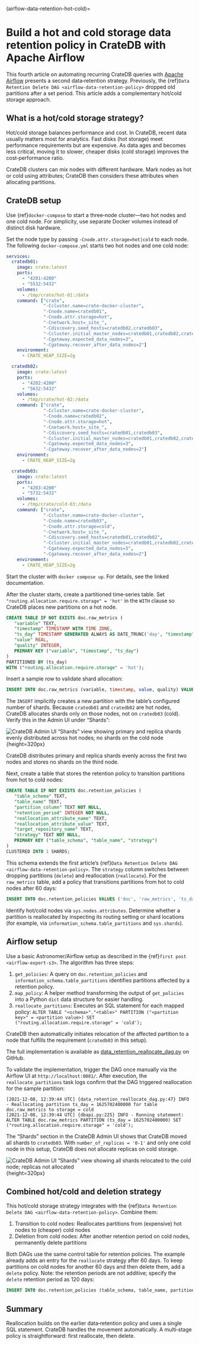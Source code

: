 (airflow-data-retention-hot-cold)=
# Build a hot and cold storage data retention policy in CrateDB with Apache Airflow

This fourth article on automating recurring CrateDB queries with [Apache Airflow](https://airflow.apache.org/) presents a second data‑retention strategy. Previously, the {ref}`Data Retention Delete DAG <airflow-data-retention-policy>` dropped old partitions after a set period. This article adds a complementary hot/cold storage approach.

## What is a hot/cold storage strategy?

Hot/cold storage balances performance and cost. In CrateDB, recent data usually matters most for analytics. Fast disks (hot storage) meet performance requirements but are expensive. As data ages and becomes less critical, moving it to slower, cheaper disks (cold storage) improves the cost‑performance ratio.

CrateDB clusters can mix nodes with different hardware. Mark nodes as hot or cold using attributes; CrateDB then considers these attributes when allocating partitions.

## CrateDB setup

Use {ref}`docker-compose` to start a three‑node cluster—two hot nodes and one cold node. For simplicity, use separate Docker volumes instead of distinct disk hardware.

Set the node type by passing `-Cnode.attr.storage=hot|cold` to each node. The following `docker-compose.yml` starts two hot nodes and one cold node:

```yaml
services:
  cratedb01:
    image: crate:latest
    ports:
      - "4201:4200"
      - "5532:5432"
    volumes:
      - /tmp/crate/hot-01:/data
    command: ["crate",
              "-Ccluster.name=crate-docker-cluster",
              "-Cnode.name=cratedb01",
              "-Cnode.attr.storage=hot",
              "-Cnetwork.host=_site_",
              "-Cdiscovery.seed_hosts=cratedb02,cratedb03",
              "-Ccluster.initial_master_nodes=cratedb01,cratedb02,cratedb03",
              "-Cgateway.expected_data_nodes=3",
              "-Cgateway.recover_after_data_nodes=2"]
    environment:
      - CRATE_HEAP_SIZE=2g

  cratedb02:
    image: crate:latest
    ports:
      - "4202:4200"
      - "5632:5432"
    volumes:
      - /tmp/crate/hot-02:/data
    command: ["crate",
              "-Ccluster.name=crate-docker-cluster",
              "-Cnode.name=cratedb02",
              "-Cnode.attr.storage=hot",
              "-Cnetwork.host=_site_",
              "-Cdiscovery.seed_hosts=cratedb01,cratedb03",
              "-Ccluster.initial_master_nodes=cratedb01,cratedb02,cratedb03",
              "-Cgateway.expected_data_nodes=3",
              "-Cgateway.recover_after_data_nodes=2"]
    environment:
      - CRATE_HEAP_SIZE=2g

  cratedb03:
    image: crate:latest
    ports:
      - "4203:4200"
      - "5732:5432"
    volumes:
      - /tmp/crate/cold-03:/data
    command: ["crate",
              "-Ccluster.name=crate-docker-cluster",
              "-Cnode.name=cratedb03",
              "-Cnode.attr.storage=cold",
              "-Cnetwork.host=_site_",
              "-Cdiscovery.seed_hosts=cratedb01,cratedb02",
              "-Ccluster.initial_master_nodes=cratedb01,cratedb02,cratedb03",
              "-Cgateway.expected_data_nodes=3",
              "-Cgateway.recover_after_data_nodes=2"]
    environment:
      - CRATE_HEAP_SIZE=2g
```

Start the cluster with `docker compose up`. For details, see the linked documentation.

After the cluster starts, create a partitioned time‑series table. Set `"routing.allocation.require.storage" = 'hot'` in the `WITH` clause so CrateDB places new partitions on a hot node.

```sql
CREATE TABLE IF NOT EXISTS doc.raw_metrics (
   "variable" TEXT,
   "timestamp" TIMESTAMP WITH TIME ZONE,
   "ts_day" TIMESTAMP GENERATED ALWAYS AS DATE_TRUNC('day', "timestamp"),
   "value" REAL,
   "quality" INTEGER,
   PRIMARY KEY ("variable", "timestamp", "ts_day")
)
PARTITIONED BY (ts_day)
WITH ("routing.allocation.require.storage" = 'hot');
```

Insert a sample row to validate shard allocation:

```sql
INSERT INTO doc.raw_metrics (variable, timestamp, value, quality) VALUES ('water-flow', NOW() - '5 months'::INTERVAL, 12, 1);
```

The `INSERT` implicitly creates a new partition with the table’s configured number of shards.
Because `cratedb01` and `cratedb02` are hot nodes, CrateDB allocates shards only on those nodes, not on `cratedb03` (cold). Verify this in the Admin UI under “Shards”:

![CrateDB Admin UI “Shards” view showing primary and replica shards evenly distributed across hot nodes; no shards on the cold node](https://us1.discourse-cdn.com/flex020/uploads/crate/original/1X/ade3bbd61b56a642ee2493f2dca63a60cba7de1b.png){height=320px}

CrateDB distributes primary and replica shards evenly across the first two nodes and stores no shards on the third node.

Next, create a table that stores the retention policy to transition partitions from hot to cold nodes:

```sql
CREATE TABLE IF NOT EXISTS doc.retention_policies (
   "table_schema" TEXT,
   "table_name" TEXT,
   "partition_column" TEXT NOT NULL,
   "retention_period" INTEGER NOT NULL,
   "reallocation_attribute_name" TEXT,
   "reallocation_attribute_value" TEXT,
   "target_repository_name" TEXT,
   "strategy" TEXT NOT NULL,
   PRIMARY KEY ("table_schema", "table_name", "strategy")
)
CLUSTERED INTO 1 SHARDS;
```

This schema extends the first article’s {ref}`Data Retention Delete DAG <airflow-data-retention-policy>`. The `strategy` column switches between dropping partitions (`delete`) and reallocation (`reallocate`). For the `raw_metrics` table, add a policy that transitions partitions from hot to cold nodes after 60 days:

```sql
INSERT INTO doc.retention_policies VALUES ('doc', 'raw_metrics', 'ts_day', 60, 'storage', 'cold', NULL, 'reallocate');
```

Identify hot/cold nodes via `sys.nodes.attributes`. Determine whether a partition is reallocated by inspecting its routing setting or shard locations (for example, via `information_schema.table_partitions` and `sys.shards`).

## Airflow setup

Use a basic Astronomer/Airflow setup as described in the {ref}`first post <airflow-export-s3>`. The algorithm has three steps:

1. `get_policies`: A query on `doc.retention_policies` and `information_schema.table_partitions` identifies partitions affected by a retention policy.
2. `map_policy`: A helper method transforming the output of `get_policies` into a Python `dict` data structure for easier handling.
3. `reallocate_partitions`: Executes an SQL statement for each mapped policy: `ALTER TABLE "<schema>"."<table>" PARTITION ("<partition key>" = <partition value>) SET ("routing.allocation.require.storage" = 'cold');`

CrateDB then automatically initiates relocation of the affected partition to a node that fulfills the requirement (`cratedb03` in this setup).

The full implementation is available as [data_retention_reallocate_dag.py](https://github.com/crate/cratedb-airflow-tutorial/blob/main/dags/data_retention_reallocate_dag.py) on GitHub.

To validate the implementation, trigger the DAG once manually via the Airflow UI at `http://localhost:8081/`. After execution, the `reallocate_partitions` task logs confirm that the DAG triggered reallocation for the sample partition:

```text
[2021-12-08, 12:39:44 UTC] {data_retention_reallocate_dag.py:47} INFO - Reallocating partition ts_day = 1625702400000 for table doc.raw_metrics to storage = cold
[2021-12-08, 12:39:44 UTC] {dbapi.py:225} INFO - Running statement: ALTER TABLE doc.raw_metrics PARTITION (ts_day = 1625702400000) SET ("routing.allocation.require.storage" = 'cold');
```

The “Shards” section in the CrateDB Admin UI shows that CrateDB moved all shards to `cratedb03`.
With `number_of_replicas = '0-1'` and only one cold node in this setup, CrateDB does not allocate replicas on cold storage.

![CrateDB Admin UI “Shards” view showing all shards relocated to the cold node; replicas not allocated](https://us1.discourse-cdn.com/flex020/uploads/crate/original/1X/9f56283dcb4457b1123e1a653d951fc78e52a612.png){height=320px}

## Combined hot/cold and deletion strategy

This hot/cold storage strategy integrates with the {ref}`Data Retention Delete DAG <airflow-data-retention-policy>`. Combine them:

1. Transition to cold nodes: Reallocates partitions from (expensive) hot nodes to (cheaper) cold nodes
2. Deletion from cold nodes: After another retention period on cold nodes, permanently delete partitions

Both DAGs use the same control table for retention policies. The example already adds an entry for the `reallocate` strategy after 60 days. To keep partitions on cold nodes for another 60 days and then delete them, add a `delete` policy. Note: the retention periods are not additive; specify the `delete` retention period as 120 days:

```sql
INSERT INTO doc.retention_policies (table_schema, table_name, partition_column, retention_period, strategy) VALUES ('doc', 'raw_metrics', 'ts_day', 120, 'delete');
```

## Summary

Reallocation builds on the earlier data‑retention policy and uses a single SQL statement.
CrateDB handles the movement automatically. A multi‑stage policy is straightforward: first reallocate, then delete.
